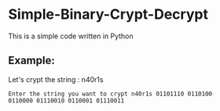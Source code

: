 # Simple-Binary-Crypt-Decrypt
This is a simple code written in Python
## Example:
Let's crypt the string : n40r1s

<code>Enter the string you want to crypt
n40r1s
01101110  0110100  0110000  01110010  0110001  01110011 </code>


